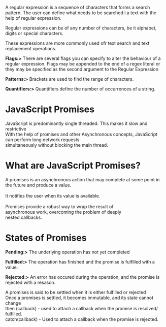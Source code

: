 
<p>
 A regular expression is a sequence of characters that forms a search pattern.
 The user can define what needs to be searched i a text with the help of regular expression.

 Regular expressions can be of any number of characters, be it alphabet, digits or special characters.

 These expressions are more commonly used ofr text search and text replacement operations.
 </p>

 <p> <strong>Flags:></strong> There are several flags you can specify to alter the behaviour of a regular expression.
   Flags may be appended to the end of a regex literal or they may be specified as the second 
   argument to the Regular Expression</p>

   <p><strong>Patterns:></strong> Brackets are used to find the range of characters.</p>

   <p><strong>Quantifiers:></strong> Quantifiers define the number of occurrences of a string.</p>
   <h1>JavaScript Promises</h1>
   <p>JavaScript is predominantly single threaded. This makes it slow and restrictive <br>
   With the help of promises and other Asynchronous concepts, JavaScript can perform long network requests <br> simultaneously without  blocking the main thread.</p>
   <h1>What are JavaScript Promises?</h1>
   <p>A promises is an asynchronous action that may complete at some point in the future and produce a value. <br>
   <br> It notifies the user when its value is available. <br> <br>
   Promises provide a robust way to wrap the result of <br>asynchronous work, overcoming the problem of deeply <br>nested  callbacks.</p>

   <h1>States of Promises</h1>
   <p><strong>Pending:></strong> The underlying operation has not yet completed</p>
   <p><strong>Fulfilled:></strong> The operation has finished and the promise is fulfilled with a value.</p>
   <p><strong>Rejected:></strong> An error has occured during the operation, and the promise is rejected with a resason.</p>

   <p>A promises is said to be settled when it is either fulfilled or rejected <br>
   Once a promises is settled, it becomes immutable, and its state cannot change <br>
   then (callback) - used to attach a callback when the promise is resolved/ fulfilled. <br>
   catch(callback) - Used to attach a callback when the promise is rejected.</p>
